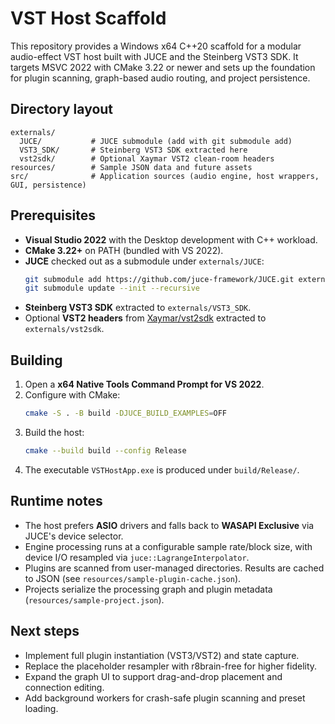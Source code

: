 # VST Host Scaffold

This repository provides a Windows x64 C++20 scaffold for a modular audio-effect VST host built with JUCE and the Steinberg VST3 SDK. It targets MSVC 2022 with CMake 3.22 or newer and sets up the foundation for plugin scanning, graph-based audio routing, and project persistence.

## Directory layout

```
externals/
  JUCE/           # JUCE submodule (add with git submodule add)
  VST3_SDK/       # Steinberg VST3 SDK extracted here
  vst2sdk/        # Optional Xaymar VST2 clean-room headers
resources/        # Sample JSON data and future assets
src/              # Application sources (audio engine, host wrappers, GUI, persistence)
```

## Prerequisites

* **Visual Studio 2022** with the Desktop development with C++ workload.
* **CMake 3.22+** on PATH (bundled with VS 2022).
* **JUCE** checked out as a submodule under `externals/JUCE`:
  ```bash
  git submodule add https://github.com/juce-framework/JUCE.git externals/JUCE
  git submodule update --init --recursive
  ```
* **Steinberg VST3 SDK** extracted to `externals/VST3_SDK`.
* Optional **VST2 headers** from [Xaymar/vst2sdk](https://github.com/Xaymar/vst2sdk) extracted to `externals/vst2sdk`.

## Building

1. Open a **x64 Native Tools Command Prompt for VS 2022**.
2. Configure with CMake:
   ```bash
   cmake -S . -B build -DJUCE_BUILD_EXAMPLES=OFF
   ```
3. Build the host:
   ```bash
   cmake --build build --config Release
   ```
4. The executable `VSTHostApp.exe` is produced under `build/Release/`.

## Runtime notes

* The host prefers **ASIO** drivers and falls back to **WASAPI Exclusive** via JUCE's device selector.
* Engine processing runs at a configurable sample rate/block size, with device I/O resampled via `juce::LagrangeInterpolator`.
* Plugins are scanned from user-managed directories. Results are cached to JSON (see `resources/sample-plugin-cache.json`).
* Projects serialize the processing graph and plugin metadata (`resources/sample-project.json`).

## Next steps

* Implement full plugin instantiation (VST3/VST2) and state capture.
* Replace the placeholder resampler with r8brain-free for higher fidelity.
* Expand the graph UI to support drag-and-drop placement and connection editing.
* Add background workers for crash-safe plugin scanning and preset loading.

